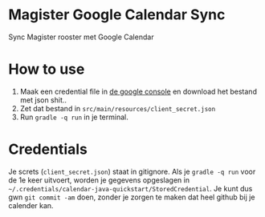 # Magister Google Calendar Sync 
Sync Magister rooster met Google Calendar

# How to use
1. Maak een credential file in [de google console](https://console.developers.google.com/start/api?id=calendar) en download het bestand met json shit..
2. Zet dat bestand in `src/main/resources/client_secret.json`
3. Run `gradle -q run` in je terminal.

# Credentials
Je screts (`client_secret.json`) staat in gitignore. Als je `gradle -q run` voor de 1e keer uitvoert, worden je gegevens opgeslagen in `~/.credentials/calendar-java-quickstart/StoredCredential`. Je kunt dus gwn `git commit -am` doen, zonder je zorgen te maken dat heel github bij je calender kan.

